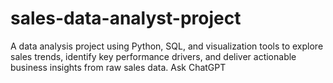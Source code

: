 # sales-data-analyst-project
A data analysis project using Python, SQL, and visualization tools to explore sales trends, identify key performance drivers, and deliver actionable business insights from raw sales data.          Ask ChatGPT
